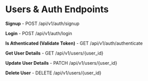 # Users & Auth Endpoints

**Signup** - POST /api/v1/auth/signup

**Login** - POST /api/v1/auth/login

**Is Athenticated (Validate Token)** - GET /api/v1/auth/authenticate

**Get User Details** - GET /api/v1/users/{user_id}

**Update User Details** - PATCH /api/v1/users/{user_id}

**Delete User** - DELETE /api/v1/users/{user_id}
